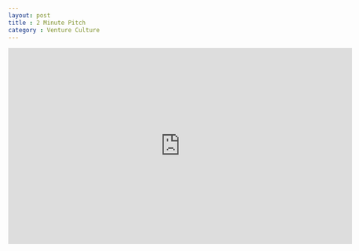 ```yaml
---
layout: post
title : 2 Minute Pitch
category : Venture Culture
---
```


<iframe src="http://player.vimeo.com/video/55908363?badge=0&amp;color=ff0000" width="700" height="400" frameborder="0" webkitAllowFullScreen mozallowfullscreen allowFullScreen></iframe>

